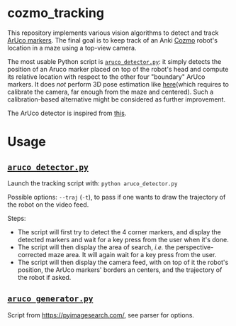 # cozmo_tracking
This repository implements various vision algorithms to detect and track [ArUco markers](https://docs.opencv.org/4.x/d5/dae/tutorial_aruco_detection.html). The final goal is to keep track of an Anki [Cozmo](https://www.digitaldreamlabs.com/pages/cozmo) robot's location in a maze using a top-view camera.

The most usable Python script is [`aruco_detector.py`](aruco/aruco_detector.py): it simply detects the position of an Aruco marker placed on top of the robot's head and compute its relative location with respect to the other four "boundary" ArUco markers. It does *not* perform 3D pose estimation like [here](https://docs.opencv.org/4.x/d5/dae/tutorial_aruco_detection.html)(which requires to calibrate the camera, far enough from the maze and centered). Such a calibration-based alternative might be considered as further improvement. 

The ArUco detector is inspired from [this](https://pyimagesearch.com/).

# Usage 
## [`aruco_detector.py`](aruco/aruco_detector.py)
Launch the tracking script with: `python aruco_detector.py`

Possible options: `--traj` (`-t`), to pass if one wants to draw the trajectory of the robot on the video feed.

Steps:
- The script will first try to detect the 4 corner markers, and display the detected markers and wait for a key press from the user when it's done. 
- The script will then display the area of search, *i.e.* the perspective-corrected maze area. It will again wait for a key press from the user.
- The script will then display the camera feed, with on top of it the robot's position, the ArUco markers' borders an centers, and the trajectory of the robot if asked.

## [`aruco_generator.py`](aruco/aruco_generator.py)
Script from https://pyimagesearch.com/, see parser for options.
